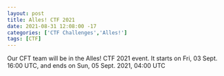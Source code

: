 ```yaml
---
layout: post
title: Alles! CTF 2021
date: 2021-08-31 12:08:00 -17
categories: ['CTF Challenges','Alles!']
tags: [CTF]
---
```


Our CFT team will be in the Alles! CTF 2021 event.
It starts on Fri, 03 Sept. 16:00 UTC, and ends on Sun, 05 Sept. 2021, 04:00 UTC
